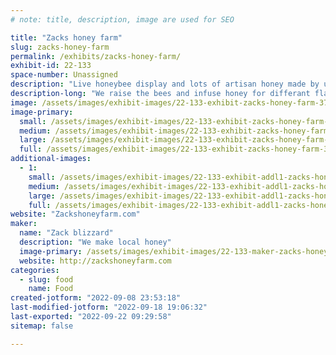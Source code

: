 ```yaml
---
# note: title, description, image are used for SEO

title: "Zacks honey farm"
slug: zacks-honey-farm
permalink: /exhibits/zacks-honey-farm/
exhibit-id: 22-133
space-number: Unassigned
description: "Live honeybee display and lots of artisan honey made by us."
description-long: "We raise the bees and infuse honey for differant flavors."
image: /assets/images/exhibit-images/22-133-exhibit-zacks-honey-farm-3725c509-e8c6-4ab2-9cac-d541d5891270-large.jpeg
image-primary: 
  small: /assets/images/exhibit-images/22-133-exhibit-zacks-honey-farm-3725c509-e8c6-4ab2-9cac-d541d5891270-small.jpeg
  medium: /assets/images/exhibit-images/22-133-exhibit-zacks-honey-farm-3725c509-e8c6-4ab2-9cac-d541d5891270-medium.jpeg
  large: /assets/images/exhibit-images/22-133-exhibit-zacks-honey-farm-3725c509-e8c6-4ab2-9cac-d541d5891270-large.jpeg
  full: /assets/images/exhibit-images/22-133-exhibit-zacks-honey-farm-3725c509-e8c6-4ab2-9cac-d541d5891270-full.jpeg
additional-images: 
  - 1:
    small: /assets/images/exhibit-images/22-133-exhibit-addl1-zacks-honey-farm-a90da1ca-174a-4bde-9f78-ec3b6ae004e1-small.jpeg
    medium: /assets/images/exhibit-images/22-133-exhibit-addl1-zacks-honey-farm-a90da1ca-174a-4bde-9f78-ec3b6ae004e1-medium.jpeg
    large: /assets/images/exhibit-images/22-133-exhibit-addl1-zacks-honey-farm-a90da1ca-174a-4bde-9f78-ec3b6ae004e1-large.jpeg
    full: /assets/images/exhibit-images/22-133-exhibit-addl1-zacks-honey-farm-a90da1ca-174a-4bde-9f78-ec3b6ae004e1-full.jpeg
website: "Zackshoneyfarm.com"
maker: 
  name: "Zack blizzard"
  description: "We make local honey"
  image-primary: /assets/images/exhibit-images/22-133-maker-zacks-honey-farm-299e95d5-7941-41d2-bab7-8d9a79e5d73a-medium.jpeg
  website: http://zackshoneyfarm.com
categories: 
  - slug: food
    name: Food
created-jotform: "2022-09-08 23:53:18"
last-modified-jotform: "2022-09-18 19:06:32"
last-exported: "2022-09-22 09:29:58"
sitemap: false

---
```

